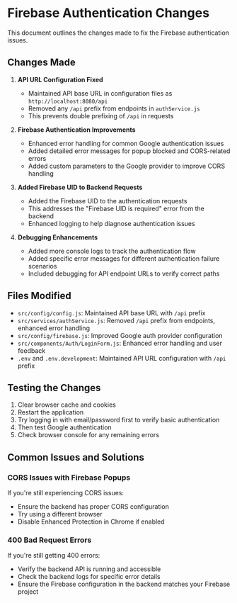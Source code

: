 # Firebase Authentication Changes

This document outlines the changes made to fix the Firebase authentication issues.

## Changes Made

1. **API URL Configuration Fixed**
   - Maintained API base URL in configuration files as `http://localhost:8080/api`
   - Removed any `/api` prefix from endpoints in `authService.js`
   - This prevents double prefixing of `/api` in requests

2. **Firebase Authentication Improvements**
   - Enhanced error handling for common Google authentication issues
   - Added detailed error messages for popup blocked and CORS-related errors
   - Added custom parameters to the Google provider to improve CORS handling

3. **Added Firebase UID to Backend Requests**
   - Added the Firebase UID to the authentication requests
   - This addresses the "Firebase UID is required" error from the backend
   - Enhanced logging to help diagnose authentication issues

3. **Debugging Enhancements**
   - Added more console logs to track the authentication flow
   - Added specific error messages for different authentication failure scenarios
   - Included debugging for API endpoint URLs to verify correct paths

## Files Modified

- `src/config/config.js`: Maintained API base URL with `/api` prefix
- `src/services/authService.js`: Removed `/api` prefix from endpoints, enhanced error handling
- `src/config/firebase.js`: Improved Google auth provider configuration
- `src/components/Auth/LoginForm.js`: Enhanced error handling and user feedback
- `.env` and `.env.development`: Maintained API URL configuration with `/api` prefix

## Testing the Changes

1. Clear browser cache and cookies
2. Restart the application
3. Try logging in with email/password first to verify basic authentication
4. Then test Google authentication
5. Check browser console for any remaining errors

## Common Issues and Solutions

### CORS Issues with Firebase Popups
If you're still experiencing CORS issues:
- Ensure the backend has proper CORS configuration
- Try using a different browser
- Disable Enhanced Protection in Chrome if enabled

### 400 Bad Request Errors
If you're still getting 400 errors:
- Verify the backend API is running and accessible
- Check the backend logs for specific error details
- Ensure the Firebase configuration in the backend matches your Firebase project
